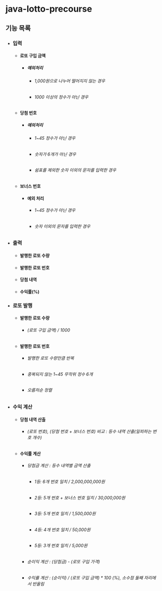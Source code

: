 # java-lotto-precourse

## 기능 목록

+ ### 입력
  + #### 로또 구입 금액
    + ##### 예외처리
      + ###### 1,000원으로 나누어 떨어지지 않는 경우
      + ###### 1000 이상의 정수가 아닌 경우
  + #### 당첨 번호
    + ##### 예외처리
      + ###### 1~45 정수가 아닌 경우
      + ###### 숫자가 6개가 아닌 경우
      + ###### 쉼표를 제외한 숫자 이외의 문자를 입력한 경우
  + #### 보너스 번호
    + #### 예외 처리
      + ###### 1~45 정수가 아닌 경우
      + ###### 숫자 이외의 문자를 입력한 경우

+ ### 출력
  + #### 발행한 로또 수량
  + #### 발행한 로또 번호
  + #### 당첨 내역
  + #### 수익률(%)

+ ### 로또 발행
  + #### 발행한 로또 수량
    + ###### (로또 구입 금액) / 1000
  + #### 발행한 로또 번호
    + ###### 발행한 로또 수량만큼 반복
    + ###### 중복되지 않는 1~45 무작위 정수 6개
    + ###### 오름차순 정렬

+ ### 수익 계산
  + #### 당첨 내역 산출
    + ###### (로또 번호), (당첨 번호 + 보너스 번호) 비교 : 등수 내역 산출(일피하는 번호 개수)
  + #### 수익률 계산
    + ###### 당첨금 계산 : 등수 내역별 금액 산출
      + ###### 1등: 6개 번호 일치 / 2,000,000,000원
      + ###### 2등: 5개 번호 + 보너스 번호 일치 / 30,000,000원
      + ###### 3등: 5개 번호 일치 / 1,500,000원
      + ###### 4등: 4개 번호 일치 / 50,000원
      + ###### 5등: 3개 번호 일치 / 5,000원
    + ###### 순이익 계산 : (당첨금) - (로또 구입 가격)
    + ###### 수익률 계산 : (순이익) / (로또 구입 금액) * 100 (%), 소수점 둘째 자리에서 반올림
